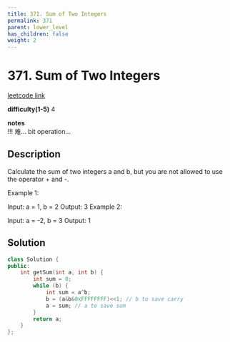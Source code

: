 ```yaml
---
title: 371. Sum of Two Integers
permalink: 371
parent: lower_level
has_children: false
weight: 2
---
```

# 371. Sum of Two Integers
[leetcode link](https://leetcode.com/problems/sum-of-two-integers/)

**difficulty(1-5)** 
4

**notes**   
!!! 难... bit operation...


## Description
Calculate the sum of two integers a and b, but you are not allowed to use the operator + and -.

Example 1:

Input: a = 1, b = 2
Output: 3
Example 2:

Input: a = -2, b = 3
Output: 1


## Solution
```c++
class Solution {
public:
    int getSum(int a, int b) {
        int sum = 0;
        while (b) {
            int sum = a^b;
            b = (a&b&0xFFFFFFFF)<<1; // b to save carry
            a = sum; // a to save sum
        }
        return a;
    }
};
```

<!-- 
Default label
{: .label }

Blue label
{: .label .label-blue }

Stable
{: .label .label-green }

New release
{: .label .label-purple }

Coming soon
{: .label .label-yellow }

Deprecated
{: .label .label-red } -->
